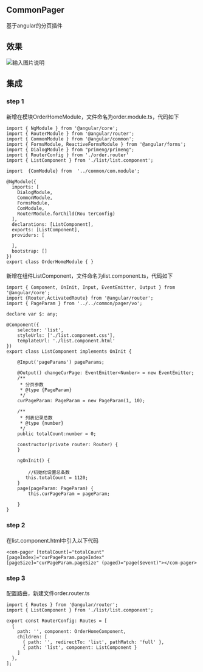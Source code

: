 ## CommonPager
基于angular的分页插件

## 效果
![输入图片说明](https://gitee.com/uploads/images/2018/0103/164035_39971b71_1263866.png "pager.png")

## 集成
### step 1

####
新增在模块OrderHomeModule，文件命名为order.module.ts，代码如下

```
import { NgModule } from '@angular/core';
import { RouterModule } from '@angular/router';
import { CommonModule } from '@angular/common';
import { FormsModule, ReactiveFormsModule } from '@angular/forms';
import { DialogModule } from "primeng/primeng";
import { RouterConfig } from './order.router' 
import { ListComponent } from './list/list.component';

import  {ComModule} from  '../common/com.module';

@NgModule({
  imports: [
    DialogModule,
    CommonModule,
    FormsModule,
    ComModule,
    RouterModule.forChild(Rou terConfig)
  ],
  declarations: [ListComponent],
  exports: [ListComponent],
  providers: [
    
  ],
  bootstrap: []
})
export class OrderHomeModule { }

```

####
新增在组件ListComponent，文件命名为list.component.ts，代码如下

```
import { Component, OnInit, Input, EventEmitter, Output } from '@angular/core';
import {Router,ActivatedRoute} from '@angular/router';
import { PageParam } from '../../common/pager/vo';

declare var $: any;

@Component({
    selector: 'list',
    styleUrls: ['./list.component.css'],
    templateUrl: './list.component.html'
})
export class ListComponent implements OnInit {
    
    @Input('pageParams') pageParams;
    
    @Output() changeCurPage: EventEmitter<Number> = new EventEmitter;
    /**
     * 分页参数
     * @type {PageParam}
     */
    curPageParam: PageParam = new PageParam(1, 10);

    /**
     * 列表记录总数
     * @type {number}
     */
    public totalCount:number = 0;
    
    constructor(private router: Router) {
    }
    
    ngOnInit() {
        
        //初始化设置总条数
       this.totalCount = 1120;
    }
    page(pageParam: PageParam) {
        this.curPageParam = pageParam;

    }
}

```
### step 2

####
在list.component.html中引入以下代码

```
<com-pager [totalCount]="totalCount" [pageIndex]="curPageParam.pageIndex" [pageSize]="curPageParam.pageSize" (paged)="page($event)"></com-pager>

```

### step 3

####
配置路由，新建文件order.router.ts

```
import { Routes } from '@angular/router';
import { ListComponent } from './list/list.component';

export const RouterConfig: Routes = [
  {
    path: '', component: OrderHomeComponent,
    children: [
      { path: '', redirectTo: 'list', pathMatch: 'full' },
      { path: 'list', component: ListComponent }
    ]
  },
];
```
